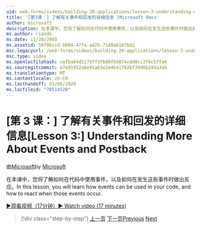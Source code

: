 ```yaml
---
uid: web-forms/videos/building-20-applications/lesson-3-understanding-more-about-events-and-postback
title: '[第3课：] 了解有关事件和回发的详细信息 |Microsoft Docs'
author: microsoft
description: 在本课中，您将了解如何在代码中使用事件，以及如何在发生这些事件时做出反应。
ms.author: riande
ms.date: 11/28/2005
ms.assetid: 59f0bccd-b604-47fa-a42b-71d8ab187bd2
msc.legacyurl: /web-forms/videos/building-20-applications/lesson-3-understanding-more-about-events-and-postback
msc.type: video
ms.openlocfilehash: cefba04d5175ff3fb80f69074cdd0cc3f6c57fa6
ms.sourcegitcommit: e7e91932a6e91a63e2e46417626f39d6b244a3ab
ms.translationtype: MT
ms.contentlocale: zh-CN
ms.lasthandoff: 03/06/2020
ms.locfileid: "78514520"
---
```

# <a name="lesson-3--understanding-more-about-events-and-postback"></a><span data-ttu-id="60015-103">[第 3 课：] 了解有关事件和回发的详细信息</span><span class="sxs-lookup"><span data-stu-id="60015-103">[Lesson 3:]  Understanding More About Events and Postback</span></span>

<span data-ttu-id="60015-104">由[Microsoft](https://github.com/microsoft)</span><span class="sxs-lookup"><span data-stu-id="60015-104">by [Microsoft](https://github.com/microsoft)</span></span>

<span data-ttu-id="60015-105">在本课中，您将了解如何在代码中使用事件，以及如何在发生这些事件时做出反应。</span><span class="sxs-lookup"><span data-stu-id="60015-105">In this lesson, you will learn how events can be used in your code, and how to react when those events occur.</span></span>

[<span data-ttu-id="60015-106">&#9654;观看视频（17分钟）</span><span class="sxs-lookup"><span data-stu-id="60015-106">&#9654; Watch video (17 minutes)</span></span>](https://channel9.msdn.com/Blogs/ASP-NET-Site-Videos/lesson-3-understanding-more-about-events-and-postback)

> [!div class="step-by-step"]
> <span data-ttu-id="60015-107">[上一页](lesson-2-creating-a-web-forms-user-interface.md)
> [下一页](lesson-4-understanding-web-application-state.md)</span><span class="sxs-lookup"><span data-stu-id="60015-107">[Previous](lesson-2-creating-a-web-forms-user-interface.md)
[Next](lesson-4-understanding-web-application-state.md)</span></span>
